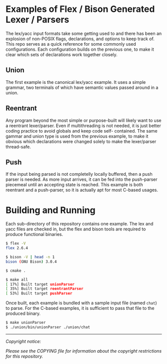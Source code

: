 Examples of Flex / Bison Generated Lexer / Parsers
==================================================

The lex/yacc input formats take some getting used to and there has been an explosion of non-POSIX flags, 
declarations, and options to keep track of. This repo serves as a quick reference for some commonly used
configurations. Each configuration builds on the previous one, to make it clear which sets of declarations
work together closely.

Union
-----

The first example is the canonical lex/yacc example. It uses a simple grammar, two terminals of which have
semantic values passed around in a union.

Reentrant
---------

Any program beyond the most simple or purpose-built will likely want to use a reentrant lexer/parser. Even
if multithreading is not needed, it is just better coding practice to avoid globals and keep code self-
contained. The same gammar and union type is used from the previous example, to make it obvious which
declarations were changed solely to make the lexer/parser thread-safe.

Push
----

If the input being parsed is not completelly locally buffered, then a push parser is needed. As more input
arrives, it can be fed into the push-parser piecemeal until an accepting state is reached. This example
is both reentrant and a push-parser, so it is actually apt for most C-based usages.

Building and Running
====================

Each sub-directory of this repository contains one example. The lex and yacc files are checked in, but the
flex and bison tools are required to produce functional binaries.

```bash
$ flex -V
flex 2.6.4

$ bison -V | head -n 1
bison (GNU Bison) 3.0.4

$ cmake .

$ make all
[ 17%] Built target unionParser
[ 35%] Built target reentrantParser
[ 53%] Built target pushParser
```

Once built, each example is bundled with a sample input file (named `chat`) to parse. For the C-based 
examples, it is sufficient to pass that file to the produced binary.

```bash
$ make unionParser
$ ./union/bin/unionParser ./union/chat
```

------

*Copyright notice:* 

*Please see the COPYING file for information about the copyright restrictions for this repository.*

